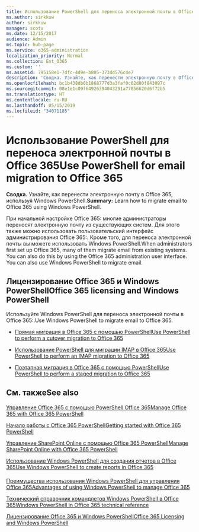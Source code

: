 ```yaml
---
title: Использование PowerShell для переноса электронной почты в Office 365
ms.author: sirkkuw
author: sirkkuw
manager: scotv
ms.date: 12/15/2017
audience: Admin
ms.topic: hub-page
ms.service: o365-administration
localization_priority: Normal
ms.collection: Ent_O365
ms.custom: ''
ms.assetid: 795158e1-7dfc-4d9e-b805-373dd576c4e7
description: 'Сводка. Узнайте, как перенести электронную почту в Office 365: с помощью Windows PowerShell.'
ms.openlocfilehash: bc1b438db0b1868777d3a3faf0c62d80f843097c
ms.sourcegitcommit: 08e1e1c09f64926394043291a77856620d6f72b5
ms.translationtype: HT
ms.contentlocale: ru-RU
ms.lasthandoff: 05/15/2019
ms.locfileid: "34071185"
---
```

# <a name="use-powershell-for-email-migration-to-office-365"></a><span data-ttu-id="b7dcd-103">Использование PowerShell для переноса электронной почты в Office 365</span><span class="sxs-lookup"><span data-stu-id="b7dcd-103">Use PowerShell for email migration to Office 365</span></span>

 <span data-ttu-id="b7dcd-104">**Сводка.** Узнайте, как перенести электронную почту в Office 365, используя Windows PowerShell.</span><span class="sxs-lookup"><span data-stu-id="b7dcd-104">**Summary:** Learn how to migrate email to Office 365 using Windows PowerShell.</span></span>
  
<span data-ttu-id="b7dcd-p101">При начальной настройке Office 365: многие администраторы переносят электронную почту из существующих систем. Для этого также можно использовать пользовательский интерфейс администрирования Office 365:. Кроме того, для переноса электронной почты вы можете использовать Windows PowerShell.</span><span class="sxs-lookup"><span data-stu-id="b7dcd-p101">When administrators first set up Office 365, many of them migrate email from existing systems. You can also do this by using the Office 365 administration user interface. You can also use Windows PowerShell to migrate email.</span></span>
  
## <a name="office-365-licensing-and-windows-powershell"></a><span data-ttu-id="b7dcd-108">Лицензирование Office 365 и Windows PowerShell</span><span class="sxs-lookup"><span data-stu-id="b7dcd-108">Office 365 licensing and Windows PowerShell</span></span>

<span data-ttu-id="b7dcd-109">Используйте Windows PowerShell для переноса электронной почты в Office 365:.</span><span class="sxs-lookup"><span data-stu-id="b7dcd-109">Use Windows PowerShell to migrate email to Office 365.</span></span> 
  
- [<span data-ttu-id="b7dcd-110">Прямая миграция в Office 365 с помощью PowerShell</span><span class="sxs-lookup"><span data-stu-id="b7dcd-110">Use PowerShell to perform a cutover migration to Office 365</span></span>](use-powershell-to-perform-a-cutover-migration-to-office-365.md)
    
- [<span data-ttu-id="b7dcd-111">Использование PowerShell для миграции IMAP в Office 365</span><span class="sxs-lookup"><span data-stu-id="b7dcd-111">Use PowerShell to perform an IMAP migration to Office 365</span></span>](use-powershell-to-perform-an-imap-migration-to-office-365.md)
    
- [<span data-ttu-id="b7dcd-112">Поэтапная миграция в Office 365 с помощью PowerShell</span><span class="sxs-lookup"><span data-stu-id="b7dcd-112">Use PowerShell to perform a staged migration to Office 365</span></span>](use-powershell-to-perform-a-staged-migration-to-office-365.md)
    
## <a name="see-also"></a><span data-ttu-id="b7dcd-113">См. также</span><span class="sxs-lookup"><span data-stu-id="b7dcd-113">See also</span></span>

#### 

[<span data-ttu-id="b7dcd-114">Управление Office 365 с помощью PowerShell Office 365</span><span class="sxs-lookup"><span data-stu-id="b7dcd-114">Manage Office 365 with Office 365 PowerShell</span></span>](manage-office-365-with-office-365-powershell.md)
  
[<span data-ttu-id="b7dcd-115">Начало работы с Office 365 PowerShell</span><span class="sxs-lookup"><span data-stu-id="b7dcd-115">Getting started with Office 365 PowerShell</span></span>](getting-started-with-office-365-powershell.md)
  
[<span data-ttu-id="b7dcd-116">Управление SharePoint Online с помощью Office 365 PowerShell</span><span class="sxs-lookup"><span data-stu-id="b7dcd-116">Manage SharePoint Online with Office 365 PowerShell</span></span>](manage-sharepoint-online-with-office-365-powershell.md)
  
[<span data-ttu-id="b7dcd-117">Использование Windows PowerShell для создания отчетов в Office 365</span><span class="sxs-lookup"><span data-stu-id="b7dcd-117">Use Windows PowerShell to create reports in Office 365</span></span>](use-windows-powershell-to-create-reports-in-office-365.md)
#### 

[<span data-ttu-id="b7dcd-118">Преимущества использования Windows PowerShell для управления Office 365</span><span class="sxs-lookup"><span data-stu-id="b7dcd-118">Advantages of using Windows PowerShell to manage Office 365</span></span>](http://technet.microsoft.com/library/15144a50-453e-4cd5-befd-bc6736697967.aspx)
  
[<span data-ttu-id="b7dcd-119">Технический справочник командлетов Windows PowerShell в Office 365</span><span class="sxs-lookup"><span data-stu-id="b7dcd-119">Windows PowerShell in Office 365 technical reference</span></span>](http://technet.microsoft.com/library/10d5c66a-7579-4319-aaa5-7a5e21d49cea.aspx)
  
[<span data-ttu-id="b7dcd-120">Лицензирование Office 365 и Windows PowerShell</span><span class="sxs-lookup"><span data-stu-id="b7dcd-120">Office 365 Licensing and Windows PowerShell</span></span>](http://technet.microsoft.com/library/6ca0e430-f7ba-4184-becf-14c6c5c8dde5.aspx)

